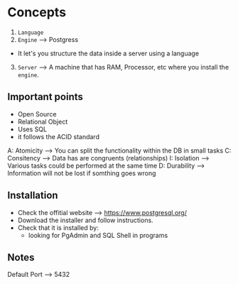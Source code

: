 # Concepts

1. `Language`
2. `Engine` --> Postgress

- It let's you structure the data inside a server using a language

3. `Server` --> A machine that has RAM, Processor, etc where you install the `engine`.

## Important points

- Open Source
- Relational Object
- Uses SQL
- it follows the ACID standard

A: Atomicity --> You can split the functionality within the DB in small tasks
C: Consitency --> Data has are congruents (relationships)
I: Isolation --> Various tasks could be performed at the same time
D: Durability --> Information will not be lost if somthing goes wrong

## Installation

- Check the offitial website --> https://www.postgresql.org/
- Download the installer and follow instructions.
- Check that it is installed by:
  - looking for PgAdmin and SQL Shell in programs

## Notes

Default Port --> 5432
